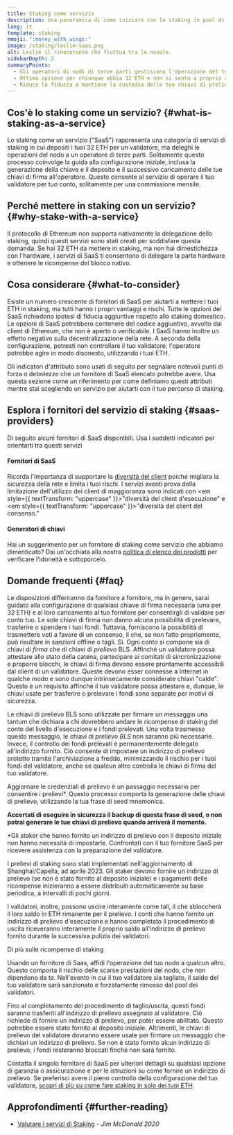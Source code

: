 ```yaml
---
title: Staking come servizio
description: Una panoramica di come iniziare con lo staking in pool di ETH
lang: it
template: staking
emoji: ":money_with_wings:"
image: /staking/leslie-saas.png
alt: Leslie il rinoceronte che fluttua tra le nuvole.
sidebarDepth: 2
summaryPoints:
  - Gli operatori di nodi di terze parti gestiscono l'operazione del tuo client del validatore
  - Ottima opzione per chiunque abbia 32 ETH e non si senta a proprio agio nell'affrontare la complessità tecnica dell'esecuzione di un nodo
  - Riduce la fiducia e mantiene la custodia delle tue chiavi di prelievo
---
```


## Cos'è lo staking come un servizio? {#what-is-staking-as-a-service}

Lo staking come un servizio ("SaaS") rappresenta una categoria di servizi di staking in cui depositi i tuoi 32 ETH per un validatore, ma deleghi le operazioni del nodo a un operatore di terze parti. Solitamente questo processo coinvolge la guida alla configurazione iniziale, inclusa la generazione della chiave e il deposito e il successivo caricamento delle tue chiavi di firma all'operatore. Questo consente al servizio di operare il tuo validatore per tuo conto, solitamente per una commissione mensile.

## Perché mettere in staking con un servizio? {#why-stake-with-a-service}

Il protocollo di Ethereum non supporta nativamente la delegazione dello staking, quindi questi servizi sono stati creati per soddisfare questa domanda. Se hai 32 ETH da mettere in staking, ma non hai dimestichezza con l'hardware, i servizi di SaaS ti consentono di delegare la parte hardware e ottenere le ricompense del blocco nativo.

<CardGrid>
  <Card title="Il tuo validatore" emoji=":desktop_computer:" description="Deposit your own 32 ETH to activate your own set of signing keys that will participate in Ethereum consensus. Monitor your progress with dashboards to watch those ETH rewards accumulate." />    
  <Card title="Facile iniziare" emoji="🏁" description="Forget about hardware specs, setup, node maintenance and upgrades. SaaS providers let you outsource the hard part by uploading your own signing credentials, allowing them to run a validator on your behalf, for a small cost." />
  <Card title="Limita i tuoi rischi" emoji=":shield:" description="In many cases users do not have to give up access to the keys that enable withdrawing or transferring staked funds. These are different from the signing keys, and can be stored separately to limit (but not eliminate) your risk as a staker." />
</CardGrid>

<StakingComparison page="saas" />

## Cosa considerare {#what-to-consider}

Esiste un numero crescente di fornitori di SaaS per aiutarti a mettere i tuoi ETH in staking, ma tutti hanno i propri vantaggi e rischi. Tutte le opzioni dei SaaS richiedono ipotesi di fiducia aggiuntive rispetto allo staking domestico. Le opzioni di SaaS potrebbero contenere del codice aggiuntivo, avvolto dai client di Ethereum, che non è aperto o verificabile. I SaaS hanno inoltre un effetto negativo sulla decentralizzazione della rete. A seconda della configurazione, potresti non controllare il tuo validatore; l'operatore potrebbe agire in modo disonesto, utilizzando i tuoi ETH.

Gli indicatori d'attributo sono usati di seguito per segnalare notevoli punti di forza o debolezze che un fornitore di SaaS elencato potrebbe avere. Usa questa sezione come un riferimento per come definiamo questi attributi mentre stai scegliendo un servizio per aiutarti con il tuo percorso di staking.

<StakingConsiderations page="saas" />

## Esplora i fornitori del servizio di staking {#saas-providers}

Di seguito alcuni fornitori di SaaS disponibili. Usa i suddetti indicatori per orientarti tra questi servizi

<ProductDisclaimer />

#### Fornitori di SaaS

<StakingProductsCardGrid category="saas" />

Ricorda l'importanza di supportare la [diversità del client](/developers/docs/nodes-and-clients/client-diversity/) poiché migliora la sicurezza della rete e limita i tuoi rischi. I servizi aventi prova della limitazione dell'utilizzo dei client di maggioranza sono indicati con <em style={{ textTransform: "uppercase" }}>"diversità del client d'esecuzione"</em> e <em style={{ textTransform: "uppercase" }}>"diversità del client del consenso."</em>

#### Generatori di chiavi

<StakingProductsCardGrid category="keyGen" />

Hai un suggerimento per un fornitore di staking come servizio che abbiamo dimenticato? Dai un'occhiata alla nostra [politica di elenco dei prodotti](/contributing/adding-staking-products/) per verificare l'idoneità e sottoporcelo.

## Domande frequenti {#faq}

<ExpandableCard title="Chi detiene le mie chiavi?" eventCategory="SaasStaking" eventName="clicked who holds my keys">
Le disposizioni differiranno da fornitore a fornitore, ma in genere, sarai guidato alla configurazione di qualsiasi chiave di firma necessaria (una per 32 ETH) e al loro caricamento al tuo fornitore per consentirgli di validare per conto tuo. Le sole chiavi di firma non danno alcuna possibilità di prelevare, trasferire o spendere i tuoi fondi. Tuttavia, forniscono la possibilità di trasmettere voti a favore di un consenso, il che, se non fatto propriamente, può risultare in sanzioni offline o tagli.
</ExpandableCard>

<ExpandableCard title="Quindi esistono due serie di chiavi?" eventCategory="SaasStaking" eventName="clicked so there are two sets of keys">
Sì. Ogni conto si compone sia di chiavi di <em>firma</em> che di chiavi di <em>prelievo</em> BLS. Affinché un validatore possa attestare allo stato della catena, partecipare ai comitati di sincronizzazione e proporre blocchi, le chiavi di firma devono essere prontamente accessibili dal client di un validatore. Queste devono esser connesse a Internet in qualche modo e sono dunque intrinsecamente considerate chiavi "calde". Questo è un requisito affinché il tuo validatore possa attestare e, dunque, le chiavi usate per trasferire o prelevare i fondi sono separate per motivi di sicurezza.

Le chiavi di prelievo BLS sono utilizzate per firmare un messaggio una tantum che dichiara a chi dovrebbero andare le ricompense di staking del conto del livello d'esecuzione e i fondi prelevati. Una volta trasmesso questo messaggio, le chiavi di <em>prelievo BLS</em> non saranno più necessarie. Invece, il controllo dei fondi prelevati è permanentemente delegato all'indirizzo fornito. Ciò consente di impostare un indirizzo di prelievo protetto tramite l'archiviazione a freddo, minimizzando il rischio per i tuoi fondi del validatore, anche se qualcun altro controlla le chiavi di firma del tuo validatore.

Aggiornare le credenziali di prelievo è un passaggio necessario per consentire i prelievi\*. Questo processo comporta la generazione delle chiavi di prelievo, utilizzando la tua frase di seed mnemonica.

<strong>Accertati di eseguire in sicurezza il backup di questa frase di seed, o non potrai generare le tue chiavi di prelievo quando arriverà il momento.</strong>

\*Gli staker che hanno fornito un indirizzo di prelievo con il deposito iniziale non hanno necessità di impostarle. Confrontati con il tuo fornitore SaaS per ricevere assistenza con la preparazione del validatore.
</ExpandableCard>

<ExpandableCard title="Quando posso prelevare?" eventCategory="SaasStaking" eventName="clicked when can I withdraw">
I prelievi di staking sono stati implementati nell'aggiornamento di Shanghai/Capella, ad aprile 2023. Gli staker devono fornire un indirizzo di prelievo (se non è stato fornito al deposito iniziale) e i pagamenti delle ricompense inizieranno a essere distribuiti automaticamente su base periodica, a intervalli di pochi giorni.

I validatori, inoltre, possono uscire interamente come tali, il che sbloccherà il loro saldo in ETH rimanente per il prelievo. I conti che hanno fornito un indirizzo di prelievo d'esecuzione e hanno completato il procedimento di uscita riceveranno interamente il proprio saldo all'indirizzo di prelievo fornito durante la successiva pulizia dei validatori.

<ButtonLink to="/staking/withdrawals/">Di più sulle ricompense di staking</ButtonLink>
</ExpandableCard>

<ExpandableCard title="Cosa succede se vengo tagliato?" eventCategory="SaasStaking" eventName="clicked what happens if I get slashed">
Usando un fornitore di Saas, affidi l'operazione del tuo nodo a qualcun altro. Questo comporta il rischio delle scarse prestazioni del nodo, che non dipendono da te. Nell'evento in cui il tuo validatore sia tagliato, il saldo del tuo validatore sarà sanzionato e forzatamente rimosso dal pool dei validatori.

Fino al completamento del procedimento di taglio/uscita, questi fondi saranno trasferiti all'indirizzo di prelievo assegnato al validatore. Ciò richiede di fornire un indirizzo di prelievo, per poter essere abilitato. Questo potrebbe essere stato fornito al deposito iniziale. Altrimenti, le chiavi di prelievo del validatore dovranno essere usate per firmare un messaggio che dichiari un indirizzo di prelievo. Se non è stato fornito alcun indirizzo di prelievo, i fondi resteranno bloccati finché non sarà fornito.

Contatta il singolo fornitore di SaaS per ulteriori dettagli su qualsiasi opzione di garanzia o assicurazione e per le istruzioni su come fornire un indirizzo di prelievo. Se preferisci avere il pieno controllo della configurazione del tuo validatore, <a href="/staking/solo/">scopri di più su come fare staking in solo dei tuoi ETH</a>.
</ExpandableCard>

## Approfondimenti {#further-reading}

- [Valutare i servizi di Staking](https://www.attestant.io/posts/evaluating-staking-services/) - _Jim McDonald 2020_
